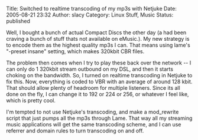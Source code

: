 Title: Switched to realtime transcoding of my mp3s with Netjuke
Date: 2005-08-21 23:32
Author: slacy
Category: Linux Stuff, Music
Status: published

Well, I bought a bunch of actual Compact Discs the other day (a had been
craving a bunch of stuff thats not available on eMusic.). My new
strategy is to encode them as the highest quality mp3s I can. That means
using lame's "-preset insane" setting, which makes 320kbit CBR files.

The problem then comes when I try to play these back over the network --
I can only do 1 320kbit stream outbound on my DSL, and then it starts
choking on the bandwidth. So, I turned on realtime transcoding in
Netjuke to fix this. Now, everything is coded to VBR with an average of
around 128 kbit. That should allow plenty of headroom for multiple
listeners. Since its all done on the fly, I can change it to 192 or 224
or 256, or whatever I feel like, which is pretty cool.

I'm tempted to not use Netjuke's transcoding, and make a mod\_rewrite
script that just pumps all the mp3s through Lame. That way all my
streaming music applications will get the same transcoding scheme, and I
can use referrer and domain rules to turn transcoding on and off.
